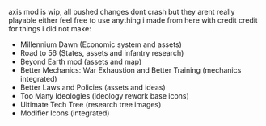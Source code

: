 axis
mod is wip, all pushed changes dont crash but they arent really playable either
feel free to use anything i made from here with credit
credit for things i did not make:
- Millennium Dawn (Economic system and assets)
- Road to 56 (States, assets and infantry research)
- Beyond Earth mod (assets and map)
- Better Mechanics: War Exhaustion and Better Training (mechanics integrated)
- Better Laws and Policies (assets and ideas)
- Too Many Ideologies (ideology rework base icons)
- Ultimate Tech Tree (research tree images)
- Modifier Icons (integrated)
